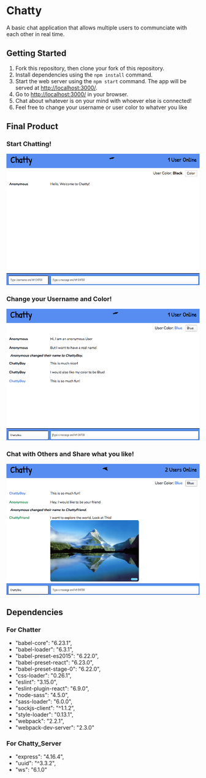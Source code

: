 Chatty
=====================

A basic chat application that allows multiple users to communciate with each other in real time.

## Getting Started

1. Fork this repository, then clone your fork of this repository.
2. Install dependencies using the `npm install` command.
3. Start the web server using the `npm start` command. The app will be served at <http://localhost:3000/>.
4. Go to <http://localhost:3000/> in your browser.
5. Chat about whatever is on your mind with whoever else is connected!
6. Feel free to change your username or user color to whatver you like

## Final Product

### Start Chatting!

![""](https://github.com/kevinmacarthur/chatter/blob/master/chatter/images/Initial%20Screen.png)

### Change your Username and Color!

![""](https://github.com/kevinmacarthur/chatter/blob/master/chatter/images/ChangeUsername.png)

### Chat with Others and Share what you like!

![""](https://github.com/kevinmacarthur/chatter/blob/master/chatter/images/MultipleUsers.png)

## Dependencies

### For Chatter

- "babel-core": "6.23.1",
- "babel-loader": "6.3.1",
- "babel-preset-es2015": "6.22.0",
- "babel-preset-react": "6.23.0",
- "babel-preset-stage-0": "6.22.0",
- "css-loader": "0.26.1",
- "eslint": "3.15.0",
- "eslint-plugin-react": "6.9.0",
- "node-sass": "4.5.0",
- "sass-loader": "6.0.0",
- "sockjs-client": "^1.1.2",
- "style-loader": "0.13.1",
- "webpack": "2.2.1",
- "webpack-dev-server": "2.3.0"

### For Chatty_Server
- "express": "4.16.4",
- "uuid": "^3.3.2",
- "ws": "6.1.0"
